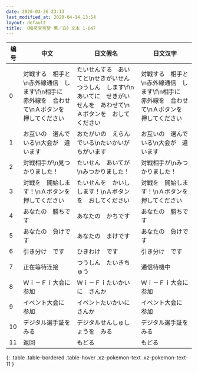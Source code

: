 ```yaml
---
date: 2020-03-26 23:13
last_modified_at: 2020-04-14 13:54
layout: default
title: 《精灵宝可梦 黑／白》文本 1-047
---
```

| 编号 | 中文 | 日文假名 | 日文汉字 |
| ---- | ---- | ---- | --- |
| 0 | 対戦する　相手と\n赤外線通信　します\f\n相手に　赤外線を　合わせて\nＡボタンを　押してください | たいせんする　あいてと\nせきがいせん　つうしん　します\f\nあいてに　せきがいせんを　あわせて\nＡボタンを　おしてください | 対戦する　相手と\n赤外線通信　します\f\n相手に　赤外線を　合わせて\nＡボタンを　押してください |
| 1 | お互いの　選んでいる\n大会が　違います | おたがいの　えらんでいる\nたいかいが　ちがいます | お互いの　選んでいる\n大会が　違います |
| 2 | 対戦相手が\n見つかりました！ | たいせん　あいてが\nみつかりました！ | 対戦相手が\nみつかりました！ |
| 3 | 対戦を　開始します！\nＡボタンを　押してください | たいせんを　かいし　します！\nＡボタンを　おしてください | 対戦を　開始します！\nＡボタンを　押してください |
| 4 | あなたの　勝ちです | あなたの　かちです | あなたの　勝ちです |
| 5 | あなたの　負けです | あなたの　まけです | あなたの　負けです |
| 6 | 引き分け　です | ひきわけ　です | 引き分け　です |
| 7 | 正在等待连接 | つうしん　たいきちゅう | 通信待機中 |
| 8 | Ｗｉ－Ｆｉ大会に　参加 | Ｗｉ－Ｆｉたいかいに　さんか | Ｗｉ－Ｆｉ大会に　参加 |
| 9 | イベント大会に　参加 | イベントたいかいに　さんか | イベント大会に　参加 |
| 10 | デジタル選手証を　みる | デジタルせんしゅしょうを　みる | デジタル選手証を　みる |
| 11 | 返回 | もどる | もどる |
{: .table .table-bordered .table-hover .xz-pokemon-text .xz-pokemon-text-11 }